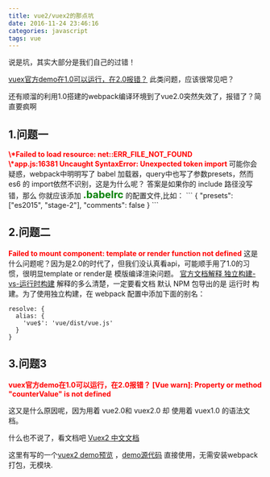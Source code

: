 ```yaml
---
title: vue2/vuex2的那点坑
date: 2016-11-24 23:46:16
categories: javascript
tags: vue
---
```

说是坑，其实大部分是我们自己的过错！

[vuex官方demo在1.0可以运行，在2.0报错？](https://www.zhihu.com/question/51628897)
此类问题，应该很常见吧？

还有顺溜的利用1.0搭建的webpack编译环境到了vue2.0突然失效了，报错了？简直要疯啊

<!-- more -->

## 1.问题一
<b style="color: red;">
\*Failed to load resource: net::ERR_FILE_NOT_FOUND<br>
\*app.js:16381 Uncaught SyntaxError: Unexpected token import
</b>
可能你会疑惑，webpack中明明写了 babel 加载器，query中也写了参数presets，然而 es6 的 import依然不识别，这是为什么呢？
答案是如果你的 include 路径没写错，那么 你就应该添加 <b style="color: green; font-size: 20px;">.babelrc</b> 的配置文件,比如：
```
{
  "presets": ["es2015", "stage-2"],
  "comments": false
}
```

## 2.问题二
<b  style="color: red;">Failed to mount component: template or render function not defined</b>
这是什么问题呢？因为是2.0的时代了，但我们没认真看api，可能顺手用了1.0的习惯，很明显template or render是 模版编译渲染问题。
[官方文档解释  独立构建-vs-运行时构建](http://cn.vuejs.org/v2/guide/installation.html#独立构建-vs-运行时构建)  解释的多么清楚，一定要看文档
默认 NPM 包导出的是 运行时 构建。为了使用独立构建，在 webpack 配置中添加下面的别名：
```
resolve: {
  alias: {
    'vue$': 'vue/dist/vue.js'
  }
}
```

## 3.问题3
<b style="color: red;">
vuex官方demo在1.0可以运行，在2.0报错？
[Vue warn]: Property or method "counterValue" is not defined 
</b>

这又是什么原因呢，因为用着  vue2.0和  vuex2.0 却 使用着 vuex1.0 的语法文档。

什么也不说了，看文档吧  [Vuex2 中文文档](http://vuex.vuejs.org/zh-cn/)

这里有写的一个[vuex2 demo预览](http://donglegend.com/effects/vuexscript/demo.html) ，[demo源代码](https://github.com/donglegend/vuexscript/tree/master) 直接使用，无需安装webpack打包，无模块.
